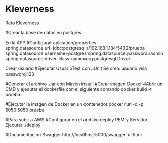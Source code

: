 # Kleverness
Reto Kleverness

#Crear la base de datos <prueba> en postgres

En la APP
#Configurar aplication/properties
spring.datasource.url=jdbc:postgresql://192.168.1.184:5432/prueba
spring.datasource.username=postgres
spring.datasource.password=admin
spring.datasource.driver-class-name=org.postgresql.Driver

Crear usuario
#Ejecutar UsuarioTest con JUnit
	Se crea:
	usuario:visa
	password:123

#Generar el archivo .Jar con Maven install
#Crear imagen Docker
#Abrir un CMD y ejecutar el dockerfile con el siguiente comando
docker build -t prueba .

#Ejecutar la imagen de Docker en un contenedor
docker run -d -p 5050:5050 prueba

#Para subir a AWS
#Configurar en el archivo deploy PEM y Servidor
Ejecutar ./deploy 

#Documentacion
Swagger
http://localhost:5000/swagger-ui.html

